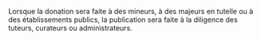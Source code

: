   
 Lorsque la donation sera faite à des mineurs, à des majeurs en tutelle ou à des établissements publics, la publication sera faite à la diligence des tuteurs, curateurs ou administrateurs.  

  
